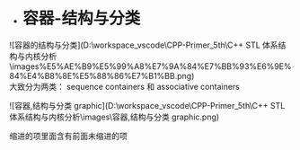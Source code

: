 - # 容器-结构与分类
![容器的结构与分类](D:\workspace_vscode\CPP-Primer_5th\C++ STL 体系结构与内核分析\images\%E5%AE%B9%E5%99%A8%E7%9A%84%E7%BB%93%E6%9E%84%E4%B8%8E%E5%88%86%E7%B1%BB.png)  
大致分为两类： sequence containers 和 associative containers 

![容器,结构与分类 graphic](D:\workspace_vscode\CPP-Primer_5th\C++ STL 体系结构与内核分析\images\容器,结构与分类 graphic.png)

缩进的项里面含有前面未缩进的项

